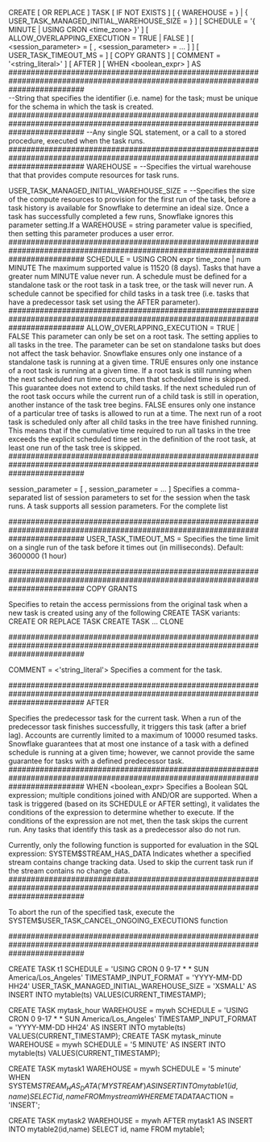 CREATE [ OR REPLACE ] TASK [ IF NOT EXISTS ] <name>
  [ { WAREHOUSE = <string> } | { USER_TASK_MANAGED_INITIAL_WAREHOUSE_SIZE = <string> } ]
  [ SCHEDULE = '{ <num> MINUTE | USING CRON <expr> <time_zone> }' ]
  [ ALLOW_OVERLAPPING_EXECUTION = TRUE | FALSE ]
  [ <session_parameter> = <value> [ , <session_parameter> = <value> ... ] ]
  [ USER_TASK_TIMEOUT_MS = <num> ]
  [ COPY GRANTS ]
  [ COMMENT = '<string_literal>' ]
  [ AFTER <string> ]
[ WHEN <boolean_expr> ]
AS
  <sql>
#################################################################################################################################  
<name>--String that specifies the identifier (i.e. name) for the task; must be unique for the schema in which the task is created.
#################################################################################################################################
<sql>--Any single SQL statement, or a call to a stored procedure, executed when the task runs.
#################################################################################################################################
WAREHOUSE = <string> --Specifies the virtual warehouse that that provides compute resources for task runs.

USER_TASK_MANAGED_INITIAL_WAREHOUSE_SIZE = <string> --Specifies the size of the compute resources to provision for the first run of the task, before a task history is available for Snowflake to determine an ideal size. Once a task has successfully completed a few runs, Snowflake ignores this parameter setting.If a WAREHOUSE = string parameter value is specified, then setting this parameter produces a user error.
#################################################################################################################################
SCHEDULE = USING CRON expr time_zone | num MINUTE
The maximum supported value is 11520 (8 days). Tasks that have a greater num MINUTE value never run.
A schedule must be defined for a standalone task or the root task in a task tree, or the task will never run.
A schedule cannot be specified for child tasks in a task tree (i.e. tasks that have a predecessor task set using the AFTER parameter).
#################################################################################################################################
ALLOW_OVERLAPPING_EXECUTION = TRUE | FALSE
This parameter can only be set on a root task. The setting applies to all tasks in the tree.
The parameter can be set on standalone tasks but does not affect the task behavior. Snowflake ensures only one instance of a standalone task is running at a given time.
TRUE ensures only one instance of a root task is running at a given time. If a root task is still running when the next scheduled run time occurs, then that scheduled time is skipped. This guarantee does not extend to child tasks. If the next scheduled run of the root task occurs while the current run of a child task is still in operation, another instance of the task tree begins.
FALSE ensures only one instance of a particular tree of tasks is allowed to run at a time. The next run of a root task is scheduled only after all child tasks in the tree have finished running. This means that if the cumulative time required to run all tasks in the tree exceeds the explicit scheduled time set in the definition of the root task, at least one run of the task tree is skipped.
#################################################################################################################################

session_parameter = <value> [ , session_parameter = <value> ... ]
Specifies a comma-separated list of session parameters to set for the session when the task runs. A task supports all session parameters. For the complete list

#################################################################################################################################
USER_TASK_TIMEOUT_MS = <num>
Specifies the time limit on a single run of the task before it times out (in milliseconds).
Default: 3600000 (1 hour)

#################################################################################################################################
COPY GRANTS

Specifies to retain the access permissions from the original task when a new task is created using any of the following CREATE TASK variants:
CREATE OR REPLACE TASK
CREATE TASK … CLONE

#################################################################################################################################

COMMENT = <'string_literal'>
Specifies a comment for the task.

#################################################################################################################################
AFTER <string>

Specifies the predecessor task for the current task. When a run of the predecessor task finishes successfully, it triggers this task (after a brief lag).
Accounts are currently limited to a maximum of 10000 resumed tasks.
Snowflake guarantees that at most one instance of a task with a defined schedule is running at a given time; however, we cannot provide the same guarantee for tasks with a defined predecessor task.
#################################################################################################################################
WHEN <boolean_expr>
Specifies a Boolean SQL expression; multiple conditions joined with AND/OR are supported. When a task is triggered (based on its SCHEDULE or AFTER setting), it validates the conditions of the expression to determine whether to execute. If the conditions of the expression are not met, then the task skips the current run. Any tasks that identify this task as a predecessor also do not run.

Currently, only the following function is supported for evaluation in the SQL expression:
SYSTEM$STREAM_HAS_DATA
Indicates whether a specified stream contains change tracking data. Used to skip the current task run if the stream contains no change data.
#################################################################################################################################

To abort the run of the specified task, execute the SYSTEM$USER_TASK_CANCEL_ONGOING_EXECUTIONS function



#################################################################################################################################

CREATE TASK t1
  SCHEDULE = 'USING CRON 0 9-17 * * SUN America/Los_Angeles'
  TIMESTAMP_INPUT_FORMAT = 'YYYY-MM-DD HH24'
  USER_TASK_MANAGED_INITIAL_WAREHOUSE_SIZE = 'XSMALL'
AS
INSERT INTO mytable(ts) VALUES(CURRENT_TIMESTAMP);

CREATE TASK mytask_hour
  WAREHOUSE = mywh
  SCHEDULE = 'USING CRON 0 9-17 * * SUN America/Los_Angeles'
  TIMESTAMP_INPUT_FORMAT = 'YYYY-MM-DD HH24'
AS
INSERT INTO mytable(ts) VALUES(CURRENT_TIMESTAMP);
CREATE TASK mytask_minute
  WAREHOUSE = mywh
  SCHEDULE = '5 MINUTE'
AS
INSERT INTO mytable(ts) VALUES(CURRENT_TIMESTAMP);

CREATE TASK mytask1
  WAREHOUSE = mywh
  SCHEDULE = '5 minute'
WHEN
  SYSTEM$STREAM_HAS_DATA('MYSTREAM')
AS
  INSERT INTO mytable1(id,name) SELECT id, name FROM mystream WHERE METADATA$ACTION = 'INSERT';
  
CREATE TASK mytask2
  WAREHOUSE = mywh
  AFTER mytask1
AS
INSERT INTO mytable2(id,name) SELECT id, name FROM mytable1;